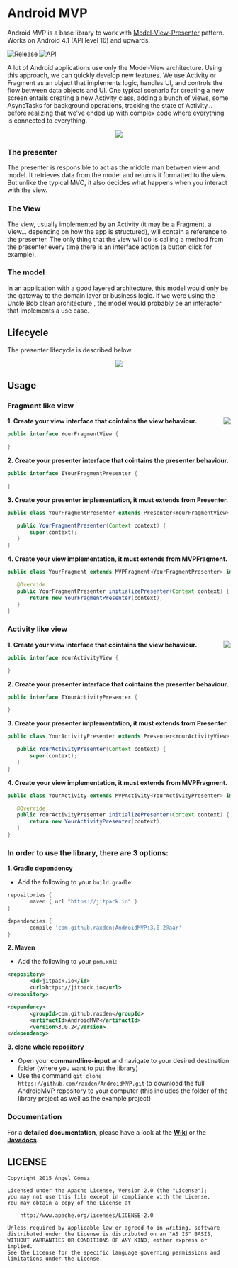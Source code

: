 Android MVP
===========

Android MVP is a base library to work with [Model-View-Presenter](http://en.wikipedia.org/wiki/Model%E2%80%93view%E2%80%93presenter) pattern. Works on Android 4.1 (API level 16) and upwards.

[![Release](https://img.shields.io/github/tag/raxden/AndroidMVP.svg?label=Download)](https://jitpack.io/#raxden/AndroidMVP/)
[![API](https://img.shields.io/badge/API-16%2B-green.svg?style=flat)](https://android-arsenal.com/api?level=16)


A lot of Android applications use only the Model-View architecture. Using this approach, we can quickly develop new features. We use Activity or Fragment as an object that implements logic, handles UI, and controls the flow between data objects and UI. One typical scenario for creating a new screen entails creating a new Activity class, adding a bunch of views, some AsyncTasks for background operations, tracking the state of Activity… before realizing that we’ve ended up with complex code where everything is connected to everything.

<p align="center">
<img src="https://raw.githubusercontent.com/raxden/AndroidMVP/master/mvc_mvp.png"/>
</p>

### The presenter
The presenter is responsible to act as the middle man between view and model. It retrieves data from the model and returns it formatted to the view. But unlike the typical MVC, it also decides what happens when you interact with the view.
### The View
The view, usually implemented by an Activity (it may be a Fragment, a View… depending on how the app is structured), will contain a reference to the presenter. The only thing that the view will do is calling a method from the presenter every time there is an interface action (a button click for example).
### The model
In an application with a good layered architecture, this model would only be the gateway to the domain layer or business logic. If we were using the Uncle Bob clean architecture , the model would probably be an interactor that implements a use case.

## Lifecycle

The presenter lifecycle is described below.

<p align="center">
<img src="https://raw.githubusercontent.com/raxden/AndroidMVP/master/mvp_lifecycle.png"/>
</p>

## Usage

### Fragment like view

<img align="right" src="https://github.com/raxden/AndroidMVP/blob/master/mvp_fragment.png?raw=true" />

**1. Create your view interface that cointains the view behaviour.**

 ```java
public interface YourFragmentView {

}
```

**2. Create your presenter interface that cointains the presenter behaviour.**

 ```java
public interface IYourFragmentPresenter {

}
```

**3. Create your presenter implementation, it must extends from Presenter.**

 ```java
public class YourFragmentPresenter extends Presenter<YourFragmentView> implements IYourFragmentPresenter {

    public YourFragmentPresenter(Context context) {
        super(context);
    }
}
```

**4. Create your view implementation, it must extends from MVPFragment.**

 ```java
public class YourFragment extends MVPFragment<YourFragmentPresenter> implements YourFragmentView {

    @Override
    public YourFragmentPresenter initializePresenter(Context context) {
        return new YourFragmentPresenter(context);
    }
}
```


### Activity like view

<img align="right" src="https://github.com/raxden/AndroidMVP/blob/master/mvp_activity.png?raw=true" />

**1. Create your view interface that cointains the view behaviour.**

 ```java
public interface YourActivityView {

}
```

**2. Create your presenter interface that cointains the presenter behaviour.**

 ```java
public interface IYourActivityPresenter {

}
```

**3. Create your presenter implementation, it must extends from Presenter.**

 ```java
public class YourActivityPresenter extends Presenter<YourActivityView> implements IYourActivityPresenter {

    public YourActivityPresenter(Context context) {
        super(context);
    }
}
```

**4. Create your view implementation, it must extends from MVPFragment.**

 ```java
public class YourActivity extends MVPActivity<YourActivityPresenter> implements YourActivityView {

    @Override
    public YourActivityPresenter initializePresenter(Context context) {
        return new YourActivityPresenter(context);
    }
}
```

### In order to use the library, there are 3 options:

**1. Gradle dependency**

 - 	Add the following to your `build.gradle`:
 ```gradle
repositories {
	    maven { url "https://jitpack.io" }
}

dependencies {
	    compile 'com.github.raxden:AndroidMVP:3.0.2@aar'
}
```

**2. Maven**
- Add the following to your `pom.xml`:
 ```xml
<repository>
       	<id>jitpack.io</id>
	    <url>https://jitpack.io</url>
</repository>

<dependency>
	    <groupId>com.github.raxden</groupId>
	    <artifactId>AndroidMVP</artifactId>
	    <version>3.0.2</version>
</dependency>
```

**3. clone whole repository**
 - Open your **commandline-input** and navigate to your desired destination folder (where you want to put the library)
 - Use the command `git clone https://github.com/raxden/AndroidMVP.git` to download the full AndroidMVP repository to your computer (this includes the folder of the library project as well as the example project)

### Documentation 

For a **detailed documentation**, please have a look at the [**Wiki**](https://github.com/raxden/AndroidMVP/wiki) or the [**Javadocs**](https://jitpack.io/com/github/raxden/AndroidMVP/3.0.2/javadoc/).

## LICENSE

    Copyright 2015 Ángel Gómez

    Licensed under the Apache License, Version 2.0 (the "License");
    you may not use this file except in compliance with the License.
    You may obtain a copy of the License at

        http://www.apache.org/licenses/LICENSE-2.0

    Unless required by applicable law or agreed to in writing, software
    distributed under the License is distributed on an "AS IS" BASIS,
    WITHOUT WARRANTIES OR CONDITIONS OF ANY KIND, either express or implied.
    See the License for the specific language governing permissions and
    limitations under the License.